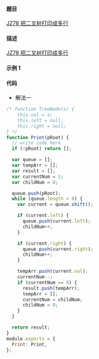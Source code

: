 #### 題目

[JZ78 把二叉树打印成多行](https://www.nowcoder.com/practice/445c44d982d04483b04a54f298796288?tpId=13&tqId=23453&ru=/practice/7fe2212963db4790b57431d9ed259701&qru=/ta/coding-interviews/question-ranking)

#### 描述

[JZ78 把二叉树打印成多行](https://www.nowcoder.com/practice/445c44d982d04483b04a54f298796288?tpId=13&tqId=23453&ru=/practice/7fe2212963db4790b57431d9ed259701&qru=/ta/coding-interviews/question-ranking)

#### 示例 1

#### 代码

- 解法一

```js
/* function TreeNode(x) {
    this.val = x;
    this.left = null;
    this.right = null;
} */
function Print(pRoot) {
  // write code here
  if (!pRoot) return [];

  var queue = [];
  var tempArr = [];
  var result = [];
  var currentNum = 1;
  var childNum = 0;

  queue.push(pRoot);
  while (queue.length > 0) {
    var current = queue.shift();

    if (current.left) {
      queue.push(current.left);
      childNum++;
    }

    if (current.right) {
      queue.push(current.right);
      childNum++;
    }

    tempArr.push(current.val);
    currentNum--;
    if (currentNum == 0) {
      result.push(tempArr);
      tempArr = [];
      currentNum = childNum;
      childNum = 0;
    }
  }

  return result;
}
module.exports = {
  Print: Print,
};
```
